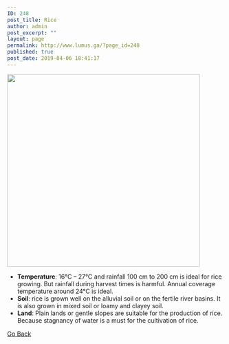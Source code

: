 ```yaml
---
ID: 248
post_title: Rice
author: admin
post_excerpt: ""
layout: page
permalink: http://www.lumus.ga/?page_id=248
published: true
post_date: 2019-04-06 18:41:17
---
```

<img src="http://www.lumus.ga/wp-content/uploads/2019/04/rice-960627_640-e1554574600176.jpg" sizes="(max-width: 448px) 100vw, 448px" srcset="http://www.lumus.ga/wp-content/uploads/2019/04/rice-960627_640-e1554574600176.jpg 448w, http://www.lumus.ga/wp-content/uploads/2019/04/rice-960627_640-e1554574600176-150x150.jpg 150w, http://www.lumus.ga/wp-content/uploads/2019/04/rice-960627_640-e1554574600176-300x300.jpg 300w" alt="" width="448" height="448" />
<ul>
 	<li><strong>Temperature</strong>: 16°C – 27°C and rainfall 100 cm to 200 cm is ideal for rice growing. But rainfall during harvest times is harmful. Annual coverage temperature around 24°C is ideal.</li>
 	<li><strong>Soil</strong>: rice is grown well on the alluvial soil or on the fertile river basins. It is also grown in mixed soil or loamy and clayey soil.</li>
 	<li><strong>Land</strong>: Plain lands or gentle slopes are suitable for the production of rice. Because stagnancy of water is a must for the cultivation of rice.</li>
</ul>
<a role="button" href="http://35.237.139.75/?page_id=228">
Go Back
</a>